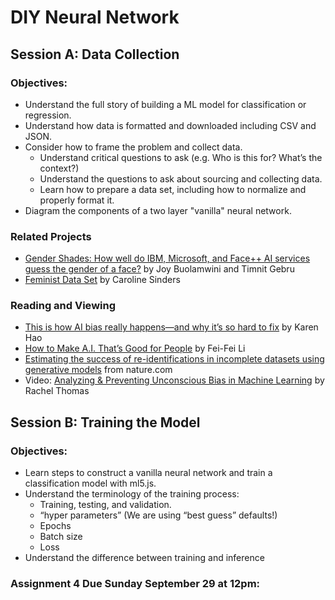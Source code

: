 # DIY Neural Network

## Session A: Data Collection

### Objectives:
* Understand the full story of building a ML model for classification or regression.
* Understand how data is formatted and downloaded including CSV and JSON.
* Consider how to frame the problem and collect data.
    * Understand critical questions to ask (e.g. Who is this for? What’s the context?)
    * Understand the questions to ask about sourcing and collecting data.
    * Learn how to prepare a data set, including how to normalize and properly format it.
* Diagram the components of a two layer "vanilla" neural network.

### Related Projects
* [Gender Shades: How well do IBM, Microsoft, and Face++ AI services guess the gender of a face?](http://gendershades.org/) by Joy Buolamwini and Timnit Gebru
* [Feminist Data Set](https://carolinesinders.com/feminist-data-set/) by Caroline Sinders

### Reading and Viewing
* [This is how AI bias really happens—and why it’s so hard to fix](https://www.technologyreview.com/s/612876/this-is-how-ai-bias-really-happensand-why-its-so-hard-to-fix/) by Karen Hao
* [How to Make A.I. That’s Good for People](https://www.nytimes.com/2018/03/07/opinion/artificial-intelligence-human.html) by Fei-Fei Li
* [Estimating the success of re-identifications in incomplete datasets using generative models](https://www.nature.com/articles/s41467-019-10933-3) from nature.com
* Video: [Analyzing & Preventing Unconscious Bias in Machine Learning](https://www.infoq.com/presentations/unconscious-bias-machine-learning) by Rachel Thomas


## Session B: Training the Model

### Objectives:
* Learn steps to construct a vanilla neural network and train a classification model with ml5.js.
* Understand the terminology of the training process:
    * Training, testing, and validation.
    * “hyper parameters” (We are using “best guess” defaults!)
    * Epochs
    * Batch size
    * Loss
* Understand the difference between training and inference

### Assignment 4 Due Sunday September 29 at 12pm:

